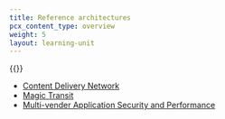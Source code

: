 ```yaml
---
title: Reference architectures
pcx_content_type: overview
weight: 5
layout: learning-unit
---
```


{{<render file="_description-of-ref-architectures.md" productFolder="reference-architecture">}}
<br/>

- [Content Delivery Network](/reference-architecture/cdn-reference-architecture/)
- [Magic Transit](/reference-architecture/magic-transit-reference-architecture/)
- [Multi-vender Application Security and Performance](/reference-architecture/multi-vendor-architecture/)